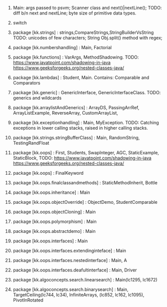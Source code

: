 1. Main: args passed to psvm; Scanner class and next()|nextLine(); TODO: diff b/n next and nextLine; byte size of primitive data types.

2. switch

3. package [kk.strings] : strings,CompareStrings,StringBuilderVsString  TODO: unicodes of few characters; String Obj.split() method with regex;

4. package [kk.numbershandling] : Main, Factorial

5. package [kk.functions] : VarArgs, MethodShadowing. TODO:  https://www.javatpoint.com/shadowing-in-java    https://www.geeksforgeeks.org/nested-classes-java/

6. package [kk.lambdas] : Student, Main. Contains: Comparable and Comparators

7. package [kk.generic] : GenericInterface, GenericInterfaceClass. TODO: generics and wildcards

8. package [kk.arraylistAndGenerics] : ArrayDS, PassingArrRef, ArrayListExample, ReverseArray, CustomArrayList, 

9. package [kk.exceptionhandling] : Main, MyException. TODO: Catching exceptions in lower calling stacks, raised in higher calling stacks.

10. package [kk.strings.stringBufferClass] : Main, RandomString, TestingRandFloat

11. package [kk.oops] : First, Students, SwapInteger, AGC, StaticExample, StaticBlock, TODO: https://www.javatpoint.com/shadowing-in-java    https://www.geeksforgeeks.org/nested-classes-java/

12. package [kk.oops] : FinalKeyword

13. package [kk.oops.finalclassandmethods] : StaticMethodInherit, Bottle

14. package [kk.oops.inheritance] : Main

15. package [kk.oops.objectOverride] : ObjectDemo, StudentComparable

16. package [kk.oops.objectCloning] : Main

17. package [kk.oops.polymorphism] : Main

18. package [kk.oops.abstractdemo] : Main

19. package [kk.oops.interfaces] : Main

20. package [kk.oops.interfaces.extendinginteface] : Main

21. package [kk.oops.interfaces.nestedinterface] : Main, A

22. package [kk.oops.interfaces.deafultinterface] : Main, Driver

23. package [kk.algoconcepts.search.linearsearch] : Main(lc1295, lc1672)

24. package [kk.algoconcepts.search.binarysearch] : Main, TargetCeiling(lc744, lc34), InfiniteArrays, (lc852, lc162, lc1095), PivotInRotated